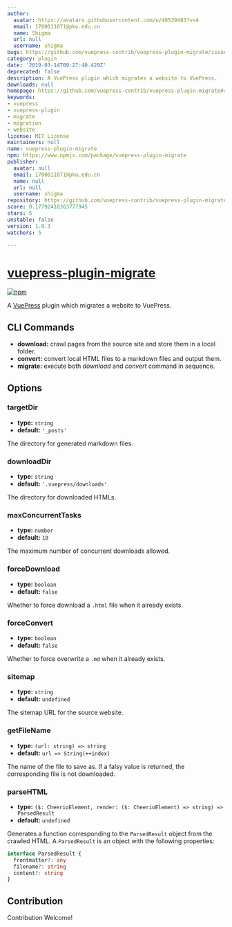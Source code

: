 ```yaml
---
author:
  avatar: https://avatars.githubusercontent.com/u/48539483?v=4
  email: 1700011071@pku.edu.cn
  name: Shigma
  url: null
  username: shigma
bugs: https://github.com/vuepress-contrib/vuepress-plugin-migrate/issues
category: plugin
date: '2019-03-14T09:27:40.429Z'
deprecated: false
description: A VuePress plugin which migrates a website to VuePress.
downloads: null
homepage: https://github.com/vuepress-contrib/vuepress-plugin-migrate#readme
keywords:
- vuepress
- vuepress-plugin
- migrate
- migration
- website
license: MIT License
maintainers: null
name: vuepress-plugin-migrate
npm: https://www.npmjs.com/package/vuepress-plugin-migrate
publisher:
  avatar: null
  email: 1700011071@pku.edu.cn
  name: null
  url: null
  username: shigma
repository: https://github.com/vuepress-contrib/vuepress-plugin-migrate
score: 0.17792418363777945
stars: 5
unstable: false
version: 1.0.3
watchers: 5

---
```


# [vuepress-plugin-migrate](https://vuepress.github.io/plugins/migrate.html)

[![npm](https://img.shields.io/npm/v/vuepress-plugin-migrate.svg)](https://www.npmjs.com/package/vuepress-plugin-migrate)

A [VuePress](https://vuepress.vuejs.org/) plugin which migrates a website to VuePress.

## CLI Commands

- **download:** crawl pages from the source site and store them in a local folder.
- **convert:** convert local HTML files to a markdown files and output them.
- **migrate:** execute both _download_ and _convert_ command in sequence.

## Options

### targetDir

- **type:** `string`
- **default:** `'_posts'`

The directory for generated markdown files.

### downloadDir

- **type:** `string`
- **default:** `'.vuepress/downloads'`

The directory for downloaded HTMLs.

### maxConcurrentTasks

- **type:** `number`
- **default:** `10`

The maximum number of concurrent downloads allowed.

### forceDownload

- **type:** `boolean`
- **default:** `false`

Whether to force download a `.html` file when it already exists.

### forceConvert

- **type:** `boolean`
- **default:** `false`

Whether to force overwrite a `.md` when it already exists.

### sitemap

- **type:** `string`
- **default:** `undefined`

The sitemap URL for the source website.

### getFileName

- **type:** `(url: string) => string`
- **default:** `url => String(++index)`

The name of the file to save as. If a falsy value is returned, the corresponding file is not downloaded.

### parseHTML

- **type:** `($: CheerioElement, render: ($: CheerioElement) => string) => ParsedResult`
- **default:** `undefined`

Generates a function corresponding to the `ParsedResult` object from the crawled HTML. A `ParsedResult` is an object with the following properties:

```ts
interface ParsedResult {
  frontmatter?: any
  filename?: string
  content?: string
}
```

## Contribution

Contribution Welcome!
